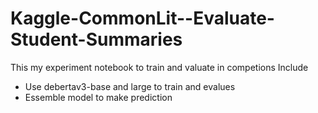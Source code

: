 # Kaggle-CommonLit--Evaluate-Student-Summaries
This my experiment notebook to train and valuate in competions
Include
+ Use debertav3-base and large to train and evalues
+ Essemble model to make prediction
